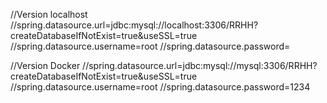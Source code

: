//Version localhost
    //spring.datasource.url=jdbc:mysql://localhost:3306/RRHH?createDatabaseIfNotExist=true&useSSL=true
    //spring.datasource.username=root
    //spring.datasource.password=

//Version Docker
    //spring.datasource.url=jdbc:mysql://mysql:3306/RRHH?createDatabaseIfNotExist=true&useSSL=true
    //spring.datasource.username=root
    //spring.datasource.password=1234
